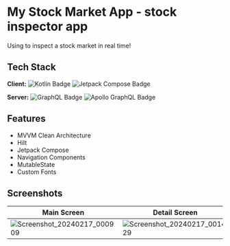 
# My Stock Market App - stock inspector app  

Using to inspect a stock market in real time!
## Tech Stack

**Client:** ![Kotlin Badge](https://img.shields.io/badge/Kotlin-7F52FF?logo=kotlin&logoColor=fff&style=flat) ![Jetpack Compose Badge](https://img.shields.io/badge/Jetpack%20Compose-4285F4?logo=jetpackcompose&logoColor=fff&style=flat)

**Server:** ![GraphQL Badge](https://img.shields.io/badge/GraphQL-E10098?logo=graphql&logoColor=fff&style=flat) ![Apollo GraphQL Badge](https://img.shields.io/badge/Apollo%20GraphQL-311C87?logo=apollographql&logoColor=fff&style=flat)

## Features

- MVVM Clean Architecture
- Hilt
- Jetpack Compose
- Navigation Components
- MutableState
- Custom Fonts
  
## Screenshots

| Main Screen  | Detail Screen |
| ------------- | ------------- |
| ![Screenshot_20240217_000909](https://github.com/offerre/stock-market-inspector-app/assets/26068930/0f4fde75-de7a-4004-b225-fda5b75ef189) | ![Screenshot_20240217_001429](https://github.com/offerre/stock-market-inspector-app/assets/26068930/936bad5c-9260-4ac6-a10b-4fe8c9b9b706) |
